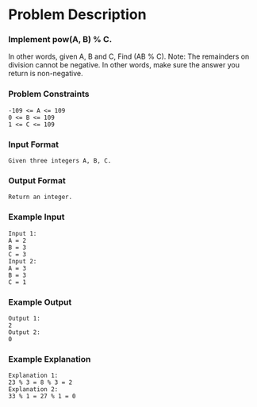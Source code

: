 # Problem Description

### Implement pow(A, B) % C.

In other words, given A, B and C, Find (AB % C).
Note: The remainders on division cannot be negative. In other words, make sure the answer you return is non-negative.

### Problem Constraints

```
-109 <= A <= 109
0 <= B <= 109
1 <= C <= 109

```

### Input Format

```
Given three integers A, B, C.
```

### Output Format

```
Return an integer.
```

### Example Input

```
Input 1:
A = 2
B = 3
C = 3
Input 2:
A = 3
B = 3
C = 1
```

### Example Output

```
Output 1:
2
Output 2:
0
```

### Example Explanation

```
Explanation 1:
23 % 3 = 8 % 3 = 2
Explanation 2:
33 % 1 = 27 % 1 = 0
```
